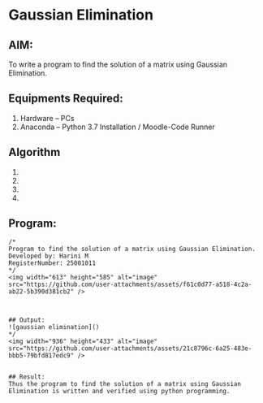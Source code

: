 # Gaussian Elimination

## AIM:
To write a program to find the solution of a matrix using Gaussian Elimination.

## Equipments Required:
1. Hardware – PCs
2. Anaconda – Python 3.7 Installation / Moodle-Code Runner

## Algorithm
1. 
2. 
3. 
4. 

## Program:
```
/*
Program to find the solution of a matrix using Gaussian Elimination.
Developed by: Harini M 
RegisterNumber: 25001011
*/
<img width="613" height="585" alt="image" src="https://github.com/user-attachments/assets/f61c0d77-a518-4c2a-ab22-5b390d381cb2" />



## Output:
![gaussian elimination]()
*/
<img width="936" height="433" alt="image" src="https://github.com/user-attachments/assets/21c8796c-6a25-483e-bbb5-79bfd817edc9" />


## Result:
Thus the program to find the solution of a matrix using Gaussian Elimination is written and verified using python programming.

